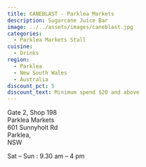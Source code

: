 ```yaml
---
title: CANEBLAST - Parklea Markets
description: Sugarcane Juice Bar
image: ../../assets/images/caneblast.jpg
categories:
  - Parklea Markets Stall
cuisine:
  - Drinks
region:
  - Parklea
  - New South Wales
  - Australia
discount_pct: 5
discount_text: Minimum spend $20 and above
---
```


Gate 2, Shop 198\
Parklea Markets\
601 Sunnyholt Rd\
Parklea, \
NSW

Sat – Sun : 9.30 am – 4 pm
